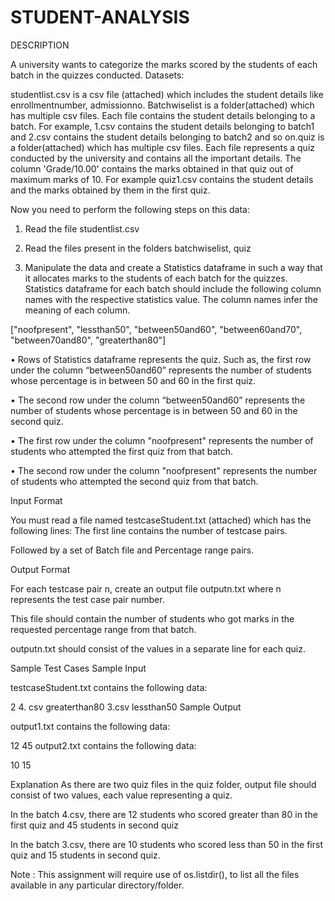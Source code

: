 # STUDENT-ANALYSIS
DESCRIPTION

A university wants to categorize the marks scored by the students of each batch in the quizzes conducted.
Datasets:

studentlist.csv is a csv file (attached) which includes the student details like enrollmentnumber, admissionno. Batchwiselist is a folder(attached) which has multiple csv files.
Each file contains the student details belonging to a batch. For example, 1.csv contains the student details belonging to batch1 and 2.csv contains the student details belonging
to batch2 and so on.quiz is a folder(attached) which has multiple csv files. Each file represents a quiz conducted by the university and contains all the important details. The column 'Grade/10.00' contains the marks obtained in that quiz out of maximum marks of 10. For example quiz1.csv contains the student details and the marks obtained by them in the first quiz.

Now you need to perform the following steps on this data:

1.	Read the file studentlist.csv

2.	Read the files present in the folders batchwiselist, quiz

3.	Manipulate the data and create a Statistics dataframe in such a way that it allocates marks to the students of each batch for the quizzes. Statistics dataframe for each batch
should include the following column names with the respective statistics value. The column names infer the meaning of each column.

["noofpresent", "lessthan50", "between50and60", "between60and70", "between70and80", "greaterthan80"]

•	Rows of Statistics dataframe represents the quiz. Such as, the first row under the column “between50and60” represents the number of students whose percentage is in between
50 and 60 in the first quiz.

•	The second row under the column “between50and60” represents the number of students whose percentage is in between 50 and 60 in the second quiz.

•	The first row under the column "noofpresent" represents the number of students who attempted the first quiz from that batch.

•	The second row under the column "noofpresent" represents the number of students who attempted the second quiz from that batch.

Input Format

You must read a file named testcaseStudent.txt (attached) which has the following lines: The first line contains the number of testcase pairs.

Followed by a set of Batch file and Percentage range pairs.

Output Format

For each testcase pair n, create an output file outputn.txt where n represents the test case pair number.

This file should contain the number of students who got marks in the requested percentage range from that batch.

outputn.txt should consist of the values in a separate line for each quiz.
 



Sample Test Cases Sample Input

testcaseStudent.txt contains the following data:

2
4.	csv greaterthan80 3.csv lessthan50 Sample Output


output1.txt contains the following data:

12
45
output2.txt contains the following data:

10
15


Explanation
As there are two quiz files in the quiz folder, output file should consist of two values, each value representing a quiz.

In the batch 4.csv, there are 12 students who scored greater than 80 in the first quiz and 45 students in second quiz

In the batch 3.csv, there are 10 students who scored less than 50 in the first quiz and 15 students in second quiz.



Note : This assignment will require use of os.listdir(), to list all the files available in any particular directory/folder.
